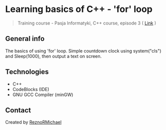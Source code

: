 # Learning basics of C++ - 'for' loop
> Training course - Pasja Informatyki, C++ course, episode 3 ( [Link](https://www.youtube.com/watch?v=y6GOYVTVvqo) )

## General info
The basics of using 'for' loop. Simple countdown clock using system("cls") and Sleep(1000), then output a text on screen.

## Technologies
* C++
* CodeBlocks (IDE)
* GNU GCC Compiler (minGW)

## Contact
Created by [ReznoRMichael](https://github.com/ReznoRMichael)